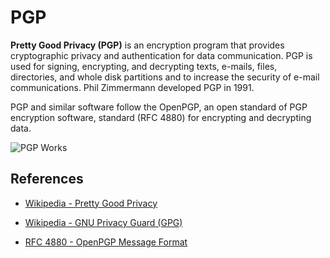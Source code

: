 PGP
===

**Pretty Good Privacy (PGP)** is an encryption program that provides cryptographic privacy and authentication for data communication. PGP is used for signing, encrypting, and decrypting texts, e-mails, files, directories, and whole disk partitions and to increase the security of e-mail communications. Phil Zimmermann developed PGP in 1991.

PGP and similar software follow the OpenPGP, an open standard of PGP encryption software, standard (RFC 4880) for encrypting and decrypting data.


![PGP Works](https://upload.wikimedia.org/wikipedia/commons/thumb/4/4d/PGP_diagram.svg/1000px-PGP_diagram.svg.png)


References
----------

- [Wikipedia - Pretty Good Privacy](https://en.wikipedia.org/wiki/Pretty_Good_Privacy)

- [Wikipedia - GNU Privacy Guard (GPG)](https://en.wikipedia.org/wiki/GNU_Privacy_Guard)

- [RFC 4880 - OpenPGP Message Format](https://datatracker.ietf.org/doc/html/rfc4880)
